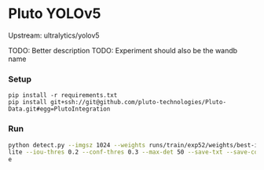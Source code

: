 # Pluto YOLOv5

Upstream: ultralytics/yolov5

TODO: Better description
TODO: Experiment should also be the wandb name

### Setup

```
pip install -r requirements.txt
pip install git+ssh://git@github.com/pluto-technologies/Pluto-Data.git#egg=PlutoIntegration
```


### Run

```bash
python detect.py --imgsz 1024 --weights runs/train/exp52/weights/best-int8.tf
lite --iou-thres 0.2 --conf-thres 0.3 --max-det 50 --save-txt --save-conf --source /home/kalk/aab_rout
e
```
